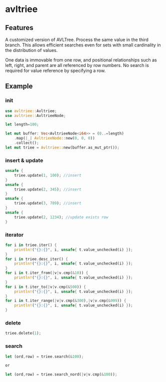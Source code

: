 # avltriee
## Features
A customized version of AVLTree.
Process the same value in the third branch.
This allows efficient searches even for sets with small cardinality in the distribution of values.

One data is immovable from one row, and positional relationships such as left, right, and parent are all referenced by row numbers.
No search is required for value reference by specifying a row.


## Example

### init
```rust
use avltriee::Avltriee;
use avltriee::AvltrieeNode;

let length=100;

let mut buffer: Vec<AvltrieeNode<i64>> = (0..=length)
    .map(|_| AvltrieeNode::new(0, 0, 0))
    .collect();
let mut triee = Avltriee::new(buffer.as_mut_ptr());
```

### insert & update

```rust
unsafe {
    triee.update(1, 100); //insert
}
unsafe {
    triee.update(2, 345); //insert
}
unsafe {
    triee.update(3, 789); //insert
}
unsafe {
    triee.update(2, 1234); //update exists row
}
```
### iterator

```rust
for i in triee.iter() {
    println!("{}:{}", i, unsafe{ t.value_unchecked(i) });
}
for i in triee.desc_iter() {
    println!("{}:{}", i, unsafe{ t.value_unchecked(i) });
}
for i in t.iter_from(|v|v.cmp(&10)) {
    println!("{}:{}", i, unsafe{ t.value_unchecked(i) });
}
for i in t.iter_to(|v|v.cmp(&500)) {
    println!("{}:{}", i, unsafe{ t.value_unchecked(i) });
}
for i in t.iter_range(|v|v.cmp(&300),|v|v.cmp(&999)) {
    println!("{}:{}", i, unsafe{ t.value_unchecked(i) });
}
```
### delete
```rust
triee.delete(1);
```

### search
```rust
let (ord,row) = triee.search(&100);

or 

let (ord,row) = triee.search_nord(|v|v.cmp(&100));
```

